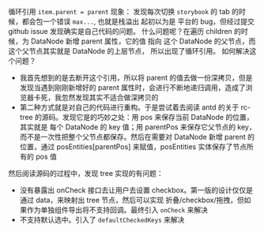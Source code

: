 循环引用 `item.parent = parent`
现象： 发现每次切换 `storybook` 的 tab 的时候，都会包一个错误 `max...`,  也就是栈溢出
起初以为是 平台的 bug，但经过提交 github issue 发现确实是自己代码的问题。
  什么问题呢？在遍历 children 的时候，为 DataNode 新增 parent 属性，它的值
  指向 这个 DataNode 的父节点，而这个父节点其实就是 DataNode 的上层节点，
  所以出现了循环引用。
如何解决这个问题？
  - 我首先想到的是去断开这个引用，所以将 parent 的值去做一份深拷贝，但是发现当遇到刚刚新增好的 parent 属性时，会进行不断地递归调用，造成了浏览器卡死，我忽然发现其实不适合做深拷贝的
  - 第二种方式就是对自己的代码进行重构。于是尝试着去阅读 antd 的关于 rc-tree 的源码。发现它是的巧妙之处：用 pos 来保存当前 DataNode 的位置，其实就是 每个 DataNode 的 key 值；用 parentPos 来保存它父节点的 key，而不是一次性把整个父节点都保存。然后在需要对 DataNode 新增 parent 的位置，通过 posEntities[parentPos] 来赋值，posEntities 实体保存了节点所有的 pos 值

然后阅读源码的过程中，发现 tree 实现的有问题：
  - 没有暴露出 onCheck 接口去让用户去设置 checkbox。第一版的设计仅仅是通过 data，来映射出 tree 节点，然后可以实现 折叠/checkbox/拖拽，但如果作为单独组件导出将不支持回调。最终引入 `onCheck` 来解决
  - 不支持默认选中。引入了 `defaultCheckedKeys` 来解决
